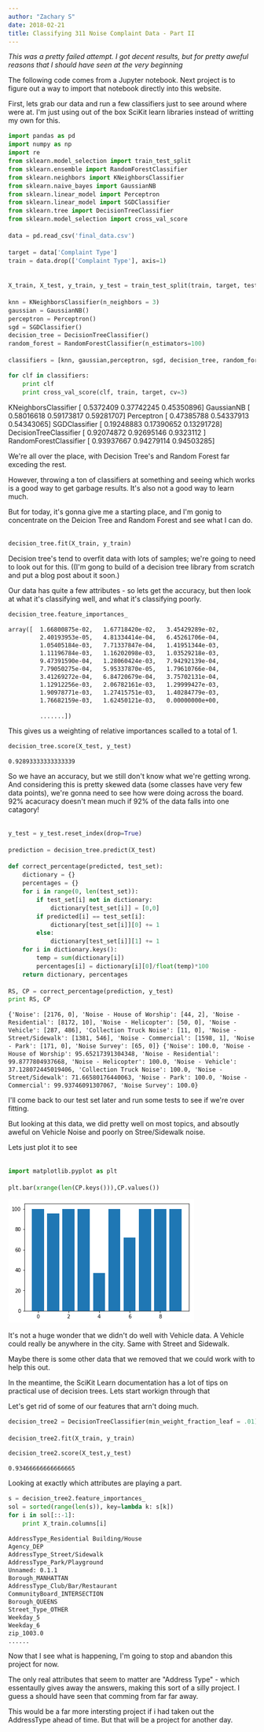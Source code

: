 ```yaml
---
author: "Zachary S"
date: 2018-02-21
title: Classifying 311 Noise Complaint Data - Part II
---
```



*This was a pretty failed attempt.  I got decent results, but for pretty aweful reasons that I should have seen at the very beginning*

The following code comes from a Jupyter notebook.  Next project is to figure out a way to import that notebook directly into this website.



First, lets grab our data and run a few classifiers just to see around where were at.  I'm just using out of the box SciKit learn libraries instead of writting my own for this.

```python
import pandas as pd
import numpy as np
import re
from sklearn.model_selection import train_test_split
from sklearn.ensemble import RandomForestClassifier
from sklearn.neighbors import KNeighborsClassifier
from sklearn.naive_bayes import GaussianNB
from sklearn.linear_model import Perceptron
from sklearn.linear_model import SGDClassifier
from sklearn.tree import DecisionTreeClassifier
from sklearn.model_selection import cross_val_score

data = pd.read_csv('final_data.csv')

target = data['Complaint Type']
train = data.drop(['Complaint Type'], axis=1)


X_train, X_test, y_train, y_test = train_test_split(train, target, test_size=0.15, random_state=42)

knn = KNeighborsClassifier(n_neighbors = 3)
gaussian = GaussianNB()
perceptron = Perceptron()
sgd = SGDClassifier()
decision_tree = DecisionTreeClassifier()
random_forest = RandomForestClassifier(n_estimators=100)

classifiers = [knn, gaussian,perceptron, sgd, decision_tree, random_forest]

```


```python
for clf in classifiers:
    print clf
    print cross_val_score(clf, train, target, cv=3)

```
KNeighborsClassifier
    [ 0.5372409   0.37742245  0.45350896]
GaussianNB
    [ 0.58016618  0.59173817  0.59281707]
Perceptron
    [ 0.47385788  0.54337913  0.54343065]
SGDClassifier
    [ 0.19248883  0.17390652  0.13291728]
DecisionTreeClassifier
    [ 0.92074872  0.92695146  0.9323112 ]
RandomForestClassifier
    [ 0.93937667  0.94279114  0.94503285]


We're all over the place, with Decision Tree's and Random Forest far exceding the rest.

However, throwing a ton of classifiers at something and seeing which works is a good way to get garbage results.  It's also not a good way to learn much.

But for today, it's gonna give me a starting place, and I'm gonig to concentrate on the Deicion Tree and Random Forest and see what I can do.


```python

decision_tree.fit(X_train, y_train)
```


Decision tree's tend to overfit data with lots of samples; we're going to need to look out for this.  ((I'm gong to build of a decision tree library from scratch and put a blog post about it soon.)

Our data has quite a few attributes - so lets get the accuracy, but then look at what it's classifying well, and what it's classifying poorly.


```python
decision_tree.feature_importances_


```

    array([  1.66800875e-02,   1.67718420e-02,   3.45429289e-02,
             2.40193953e-05,   4.81334414e-04,   6.45261706e-04,
             1.05405184e-03,   7.71337847e-04,   1.41951344e-03,
             1.11196784e-03,   1.16202098e-03,   1.03529218e-03,
             9.47391590e-04,   1.28060424e-03,   7.94292139e-04,
             7.79050275e-04,   5.95337870e-05,   1.79610766e-04,
             3.41269272e-04,   6.84720679e-04,   3.75702131e-04,
             1.12912256e-03,   2.06782161e-03,   1.29999427e-03,
             1.90978771e-03,   1.27415751e-03,   1.40284779e-03,
             1.76682159e-03,   1.62450121e-03,   0.00000000e+00,

             .......])


This gives us a weighting of relative importances scalled to a total of 1.


```python
decision_tree.score(X_test, y_test)

```

    0.92893333333333339



So we have an accuracy, but we still don't know what we're getting wrong.  And considering this is pretty skewed data (some classes have very few data points), we're gonna need to see how were doing across the board.  92% acacuracy doesn't mean much if 92% of the data falls into one catagory!

```python

y_test = y_test.reset_index(drop=True)

prediction = decision_tree.predict(X_test)

def correct_percentage(predicted, test_set):
    dictionary = {}
    percentages = {}
    for i in range(0, len(test_set)):
        if test_set[i] not in dictionary:
            dictionary[test_set[i]] = [0,0]
        if predicted[i] == test_set[i]:
            dictionary[test_set[i]][0] += 1
        else:
            dictionary[test_set[i]][1] += 1
    for i in dictionary.keys():
        temp = sum(dictionary[i])
        percentages[i] = dictionary[i][0]/float(temp)*100
    return dictionary, percentages

RS, CP = correct_percentage(prediction, y_test)
print RS, CP
```

    {'Noise': [2176, 0], 'Noise - House of Worship': [44, 2], 'Noise - Residential': [8172, 10], 'Noise - Helicopter': [50, 0], 'Noise - Vehicle': [287, 486], 'Collection Truck Noise': [11, 0], 'Noise - Street/Sidewalk': [1381, 546], 'Noise - Commercial': [1598, 1], 'Noise - Park': [171, 0], 'Noise Survey': [65, 0]} {'Noise': 100.0, 'Noise - House of Worship': 95.65217391304348, 'Noise - Residential': 99.8777804937668, 'Noise - Helicopter': 100.0, 'Noise - Vehicle': 37.128072445019406, 'Collection Truck Noise': 100.0, 'Noise - Street/Sidewalk': 71.66580176440063, 'Noise - Park': 100.0, 'Noise - Commercial': 99.93746091307067, 'Noise Survey': 100.0}

I'll come back to our test set later and run some tests to see if we're over fitting.

But looking at this data, we did pretty well on most topics, and absoutly aweful on Vehicle Noise and poorly on Stree/Sidewalk noise.

Lets just plot it to see

```python

import matplotlib.pyplot as plt

plt.bar(xrange(len(CP.keys())),CP.values())
```

![png](output_14_1.png)



It's not a huge wonder that we didn't do well with Vehicle data.  A Vehicle could really be anywhere in the city.
Same with Street and Sidewalk.

Maybe there is some other data that we removed that we could work with to help this out.

In the meantime, the SciKit Learn documentation has a lot of tips on practical use of decision trees.  Lets start workign through that

Let's get rid of some of our features that arn't doing much.

```python
decision_tree2 = DecisionTreeClassifier(min_weight_fraction_leaf = .01)

decision_tree2.fit(X_train, y_train)
```


```python
decision_tree2.score(X_test,y_test)
```

    0.93466666666666665


Looking at exactly which attributes are playing a part.

```python
s = decision_tree2.feature_importances_
sol = sorted(range(len(s)), key=lambda k: s[k])
for i in sol[::-1]:
    print X_train.columns[i]
```

    AddressType_Residential Building/House
    Agency_DEP
    AddressType_Street/Sidewalk
    AddressType_Park/Playground
    Unnamed: 0.1.1
    Borough_MANHATTAN
    AddressType_Club/Bar/Restaurant
    CommunityBoard_INTERSECTION
    Borough_QUEENS
    Street_Type_OTHER
    Weekday_5
    Weekday_6
    zip_1003.0
    ......

Now that I see what is happening, I'm going to stop and abandon this project for now.

The only real attributes that seem to matter are "Address Type" - which essentaully gives away the answers, making this sort of a silly project.
I guess a should have seen that comming from far far away.

This would be a far more intersting project if i had taken out the AddressType ahead of time.
But that will be a project for another day.
